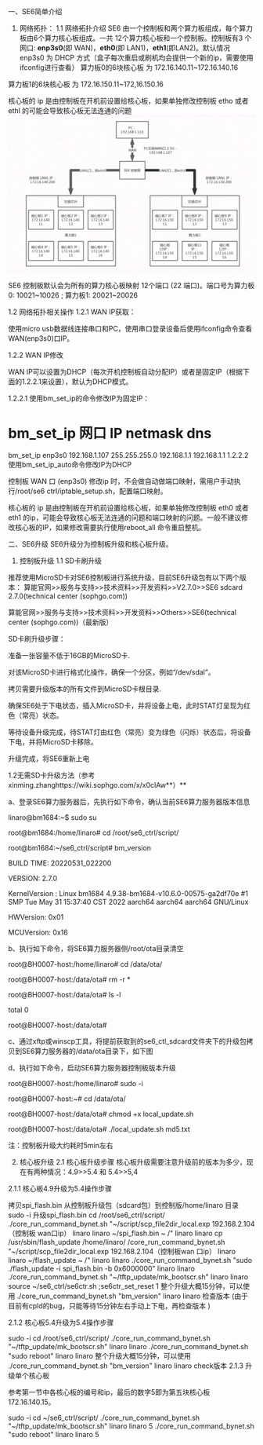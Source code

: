 
一、SE6简单介绍
1. 网络拓扑：
1.1 网络拓扑介绍
    SE6 由一个控制板和两个算力板组成，每个算力板由6个算力核心板组成。一共 12个算力核心板和一个控制板。控制板有3 个网口: **enp3s0**(即 WAN)，**eth0**(即 LAN1)，**eth1**(即LAN2)。默认情况 enp3s0 为 DHCP 方式（盒子每次重启或刷机均会提供一个新的ip，需要使用ifconfig进行查看）
算力板0的6块核心板 为 172.16.140.11~172.16.140.16

算力板1的6块核心板 为 172.16.150.11~172,16.150.16

核心板的 ip 是由控制板在开机前设置给核心板，如果单独修改控制板 etho 或者 ethl 的可能会导致核心板无法连通的问题
![image](https://github.com/GLSBZych97/fae-workbook/blob/main/SE6/SE6%E5%8D%87%E7%BA%A7/pics/fig1.png)



SE6 控制板默认会为所有的算力核心板映射 12个端口 (22 端口)。端口号为算力板0: 10021~10026 ; 算力板1: 20021~20026

1.2 网络拓扑相关操作
1.2.1 WAN IP获取：

使用micro usb数据线连接串口和PC，使用串口登录设备后使用ifconfig命令查看WAN(enp3s0)口IP。



1.2.2 WAN IP修改

WAN IP可以设置为DHCP（每次开机控制板自动分配IP）或者是固定IP（根据下面的1.2.2.1来设置），默认为DHCP模式。

1.2.2.1 使用bm_set_ip的命令修改IP为固定IP：

# bm_set_ip 网口 IP netmask dns
bm_set_ip enp3s0 192.168.1.107 255.255.255.0 192.168.1.1 192.168.1.1
1.2.2.2 使用bm_set_ip_auto命令修改IP为DHCP

控制板 WAN 口 (enp3s0) 修改ip 时，不会做自动做端口映射，需用户手动执行/root/se6 ctrl/iptable_setup.sh，配置端口映射。

核心板的 ip 是由控制板在开机前设置给核心板，如果单独修改控制板 eth0 或者 eth1 的ip，可能会导致核心板无法连通的问题和端口映射的问题。一般不建议修改核心板的IP，如果修改需要执行使用reboot_all 命令重启整机。

二、SE6升级
SE6升级分为控制板升级和核心板升级。

1. 控制板升级
1.1 SD卡刷升级

 推荐使用MicroSD卡对SE6控制板进行系统升级，目前SE6升级包有以下两个版本：
算能官网>>服务与支持>>技术资料>>开发资料>>V2.7.0>>SE6 sdcard 2.7.0(technical center (sophgo.com))

算能官网>>服务与支持>>技术资料>>开发资料>>Others>>SE6(technical center (sophgo.com))（最新版）

SD卡刷升级步骤：

准备一张容量不低于16GB的MicroSD卡.

对该MicroSD卡进行格式化操作，确保一个分区，例如“/dev/sdal”。

拷贝需要升级版本的所有文件到MicroSD卡根目录.

确保SE6处于下电状态，插入MicroSD卡，并将设备上电，此时STAT灯呈现为红色（常亮）状态。

等待设备升级完成，待STAT灯由红色（常亮）变为绿色（闪烁）状态后，将设备下电，并将MicroSD卡移除。

升级完成，将SE6重新上电

1.2无需SD卡升级方法（参考xinming.zhanghttps://wiki.sophgo.com/x/x0clAw**）**

a、登录SE6算力服务器后，先执行如下命令，确认当前SE6算力服务器版本信息

linaro@bm1684:~$ sudo su

root@bm1684:/home/linaro# cd /root/se6_ctrl/script/

root@bm1684:~/se6_ctrl/script# bm_version

BUILD TIME: 20220531_022200

VERSION: 2.7.0

KernelVersion : Linux bm1684 4.9.38-bm1684-v10.6.0-00575-ga2df70e #1 SMP Tue May 31 15:37:40 CST 2022 aarch64 aarch64 aarch64 GNU/Linux

HWVersion: 0x01

MCUVersion: 0x16

b、执行如下命令，将SE6算力服务器侧/root/ota目录清空

root@BH0007-host:/home/linaro# cd /data/ota/

root@BH0007-host:/data/ota# rm -r *

root@BH0007-host:/data/ota# ls -l

total 0

root@BH0007-host:/data/ota#

c、通过xftp或winscp工具，将提前获取到的se6_ctl_sdcard文件夹下的升级包拷贝到SE6算力服务器的/data/ota目录下，如下图





d、执行如下命令，启动SE6算力服务器控制板版本升级

root@BH0007-host:/home/linaro# sudo -i

root@BH0007-host:~# cd /data/ota/

root@BH0007-host:/data/ota# chmod +x local_update.sh

root@BH0007-host:/data/ota# ./local_update.sh md5.txt

注：控制板升级大约耗时5min左右



2. 核心板升级
2.1 核心板升级步骤
核心板升级需要注意升级前的版本为多少，现在有两种情况：4.9>>5.4 和 5.4>>5,4

2.1.1 核心板4.9升级为5.4操作步骤

拷贝spi_flash.bin 从控制板升级包（sdcard包）到控制版/home/linaro 目录
sudo -i
升级spi_flash.bin
cd /root/se6_ctrl/script/
./core_run_command_bynet.sh "~/script/scp_file2dir_local.exp 192.168.2.104（控制板 wan口ip） linaro linaro ~/spi_flash.bin ~ /" linaro linaro
cp /usr/sbin/flash_update /home/linaro/
/core_run_command_bynet.sh "~/script/scp_file2dir_local.exp 192.168.2.104（控制板wan 口ip） linaro linaro ~/flash_update ~ /" linaro linaro
./core_run_command_bynet.sh "sudo ./flash_update -i spi_flash.bin -b 0x6000000" linaro linaro
./core_run_command_bynet.sh "~/tftp_update/mk_bootscr.sh" linaro linaro
source ~/se6_ctrl/se6ctr.sh ;se6ctr_set_reset 1
整个升级大概15分钟，可以使用 ./core_run_command_bynet.sh "bm_version" linaro linaro 检查版本 (由于目前有cpld的bug，只能等待15分钟左右手动上下电，再检查版本 )

2.1.2 核心板5.4升级为5.4操作步骤

sudo -i
cd /root/se6_ctrl/script/
./core_run_command_bynet.sh "~/tftp_update/mk_bootscr.sh" linaro linaro
./core_run_command_bynet.sh "sudo reboot" linaro linaro
整个升级大概15分钟，可以使用 ./core_run_command_bynet.sh "bm_version" linaro linaro check版本
2.1.3 升级单个核心板

参考第一节中各核心板的编号和ip，最后的数字5即为第五块核心板172.16.140.15。

sudo -i
cd ~/se6_ctrl/script/
./core_run_command_bynet.sh "~/tftp_update/mk_bootscr.sh" linaro linaro 5
./core_run_command_bynet.sh "sudo reboot" linaro linaro 5
